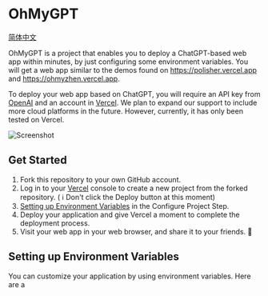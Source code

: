 # OhMyGPT

[简体中文](README.zh.md)

OhMyGPT is a project that enables you to deploy a ChatGPT-based web app within minutes, by just configuring some environment variables. You will get a web app similar to the demos found on https://polisher.vercel.app and https://ohmyzhen.vercel.app.

To deploy your web app based on ChatGPT, you will require an API key from [OpenAI](https://platform.openai.com/account/api-keys) and an account in [Vercel](https://vercel.com). We plan to expand our support to include more cloud platforms in the future. However, currently, it has only been tested on Vercel.

![Screenshot](screenshot.png)

## Get Started

1. Fork this repository to your own GitHub account.
2. Log in to your [Vercel](https://vercel.com) console to create a new project from the forked repository. ( ℹ️ Don't click the Deploy button at this moment)
3. [Setting up Environment Variables](#setting-up-environment-variables) in the Configure Project Step.
4. Deploy your application and give Vercel a moment to complete the deployment process.
5. Visit your web app in your web browser, and share it to your friends. 🥳

## Setting up Environment Variables

You can customize your application by using environment variables. Here are a